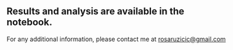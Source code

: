 ## Results and analysis are available in the notebook. 
For any additional information, please contact me at rosaruzicic@gmail.com
